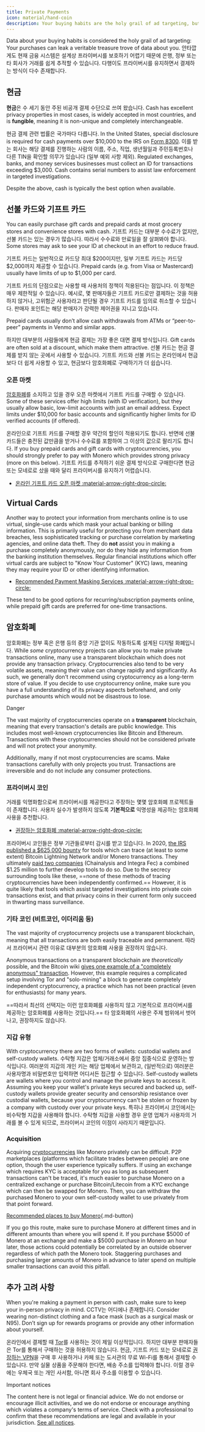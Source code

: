 ```yaml
---
title: Private Payments
icon: material/hand-coin
description: Your buying habits are the holy grail of ad targeting, but you still have plenty of options when it comes to making payments privately.
---
```


Data about your buying habits is considered the holy grail of ad targeting: Your purchases can leak a veritable treasure trove of data about you. 안타깝게도 현재 금융 시스템은 설계상 프라이버시를 보호하기 어렵기 때문에 은행, 정부 또는 타 회사가 거래를 쉽게 추적할 수 있습니다. 다행이도 프라이버시를 유지하면서 결제하는 방식이 다수 존재합니다.

## 현금

**현금**은 수 세기 동안 주된 비공개 결제 수단으로 쓰여 왔습니다. Cash has excellent privacy properties in most cases, is widely accepted in most countries, and is **fungible**, meaning it is non-unique and completely interchangeable.

현금 결제 관련 법률은 국가마다 다릅니다. In the United States, special disclosure is required for cash payments over $10,000 to the IRS on [Form 8300](https://irs.gov/businesses/small-businesses-self-employed/form-8300-and-reporting-cash-payments-of-over-10000). 이를 받는 회사는 해당 결제를 진행하는 사람의 이름, 주소, 직업, 생년월일과 주민등록번호나 다른 TIN을 확인할 의무가 있습니다 (일부 예외 사항 제외). Regulated exchanges, banks, and money services businesses must collect an ID for transactions exceeding $3,000. Cash contains serial numbers to assist law enforcement in targeted investigations.

Despite the above, cash is typically the best option when available.

## 선불 카드와 기프트 카드

You can easily purchase gift cards and prepaid cards at most grocery stores and convenience stores with cash. 기프트 카드는 대부분 수수료가 없지만, 선불 카드는 있는 경우가 많습니다. 따라서 수수료와 만료일을 잘 살펴봐야 합니다. Some stores may ask to see your ID at checkout in an effort to reduce fraud.

기프트 카드는 일반적으로 카드당 최대 $200이지만, 일부 기프트 카드는 카드당 $2,000까지 제공할 수 있습니다. Prepaid cards (e.g. from Visa or Mastercard) usually have limits of up to $1,000 per card.

기프트 카드의 단점으로는 사용할 때 사용처의 정책이 적용된다는 점입니다. 이 정책은 매우 제한적일 수 있습니다. 예시로, 몇 판매자들은 기프트 카드로만 결제하는 것을 허용하지 않거나, 고위험군 사용자라고 판단될 경우 기프트 카드를 임의로 취소할 수 있습니다. 판매자 포인트는 해당 판매자가 강력한 제어권을 지니고 있습니다.

Prepaid cards usually don’t allow cash withdrawals from ATMs or “peer-to-peer” payments in Venmo and similar apps.

하지만 대부분의 사람들에게 현금 결제는 가장 좋은 대면 결제 방식입니다. Gift cards are often sold at a discount, which make them attractive. 선불 카드는 현금 결제를 받지 않는 곳에서 사용할 수 있습니다. 기프트 카드와 선불 카드는 온라인에서 현금보다 더 쉽게 사용할 수 있고, 현금보다 암호화폐로 구매하기가 더 쉽습니다.

### 오픈 마켓

[암호화폐](../cryptocurrency.md)를 소지하고 있을 경우 오픈 마켓에서 기프트 카드를 구매할 수 있습니다. Some of these services offer high limits (with ID verification), but they usually allow basic, low-limit accounts with just an email address. Expect limits under $10,000 for basic accounts and significantly higher limits for ID verified accounts (if offered).

온라인으로 기프트 카드를 구매할 경우 약간의 할인이 적용되기도 합니다. 반면에 선불 카드들은 충전된 값만큼을 받거나 수수료를 포함하여 그 이상의 값으로 팔리기도 합니다. If you buy prepaid cards and gift cards with cryptocurrencies, you should strongly prefer to pay with Monero which provides strong privacy (more on this below). 기프트 카드를 추적하기 쉬운 결제 방식으로 구매한다면 현금 또는 모네로로 샀을 때와 달리 프라이버시를 유지하기 어렵습니다.

- [온라인 기프트 카드 오픈 마켓 :material-arrow-right-drop-circle:](../financial-services.md#gift-card-marketplaces)

## Virtual Cards

Another way to protect your information from merchants online is to use virtual, single-use cards which mask your actual banking or billing information. This is primarily useful for protecting you from merchant data breaches, less sophisticated tracking or purchase correlation by marketing agencies, and online data theft. They do **not** assist you in making a purchase completely anonymously, nor do they hide any information from the banking institution themselves. Regular financial institutions which offer virtual cards are subject to "Know Your Customer" (KYC) laws, meaning they may require your ID or other identifying information.

- [Recommended Payment Masking Services :material-arrow-right-drop-circle:](../financial-services.md#payment-masking-services)

These tend to be good options for recurring/subscription payments online, while prepaid gift cards are preferred for one-time transactions.

## 암호화폐

암호화폐는 정부 혹은 은행 등의 중앙 기관 없이도 작동하도록 설계된 디지털 화폐입니다. While *some* cryptocurrency projects can allow you to make private transactions online, many use a transparent blockchain which does not provide any transaction privacy. Cryptocurrencies also tend to be very volatile assets, meaning their value can change rapidly and significantly. As such, we generally don't recommend using cryptocurrency as a long-term store of value. If you decide to use cryptocurrency online, make sure you have a full understanding of its privacy aspects beforehand, and only purchase amounts which would not be disastrous to lose.

<div class="admonition danger" markdown>
<p class="admonition-title">Danger</p>

The vast majority of cryptocurrencies operate on a **transparent** blockchain, meaning that every transaction's details are public knowledge. This includes most well-known cryptocurrencies like Bitcoin and Ethereum. Transactions with these cryptocurrencies should not be considered private and will not protect your anonymity.

Additionally, many if not most cryptocurrencies are scams. Make transactions carefully with only projects you trust. Transactions are irreversible and do not include any consumer protections.

</div>

### 프라이버시 코인

거래를 익명화함으로써 프라이버시를 제공한다고 주장하는 몇몇 암호화폐 프로젝트들이 존재합니다. 사용자 실수가 발생하지 않도록 **기본적으로** 익명성을 제공하는 암호화폐 사용을 추천합니다.

- [권장하는 암호화폐 :material-arrow-right-drop-circle:](../cryptocurrency.md#monero)

프라이버시 코인들은 정부 기관들로부터 감시를 받고 있습니다. In 2020, [the IRS published a $625,000 bounty](https://forbes.com/sites/kellyphillipserb/2020/09/14/irs-will-pay-up-to-625000-if-you-can-crack-monero-other-privacy-coins/?sh=2e9808a085cc) for tools which can trace (at least to some extent) Bitcoin Lightning Network and/or Monero transactions. They ultimately [paid two companies](https://sam.gov/opp/5ab94eae1a8d422e88945b64181c6018/view) (Chainalysis and Integra Fec) a combined $1.25 million to further develop tools to do so. Due to the secrecy surrounding tools like these, ==none of these methods of tracing cryptocurrencies have been independently confirmed.== However, it is quite likely that tools which assist targeted investigations into private coin transactions exist, and that privacy coins in their current form only succeed in thwarting mass surveillance.

### 기타 코인 (비트코인, 이더리움 등)

The vast majority of cryptocurrency projects use a transparent blockchain, meaning that all transactions are both easily traceable and permanent. 따라서 프라이버시 관련 이유로 대부분의 암호화폐 사용을 권장하지 않습니다.

Anonymous transactions on a transparent blockchain are *theoretically* possible, and the Bitcoin wiki [gives one example of a "completely anonymous" transaction](https://en.bitcoin.it/wiki/Privacy#Example_-_A_perfectly_private_donation). However, this example requires a complicated setup involving Tor and "solo-mining" a block to generate completely independent cryptocurrency, a practice which has not been practical (even for enthusiasts) for many years.

==따라서 최선의 선택지는 이런 암호화폐를 사용하지 않고 기본적으로 프라이버시를 제공하는 암호화폐를 사용하는 것입니다.== 타 암호화폐의 사용은 주제 범위에서 벗어나고, 권장하지도 않습니다.

### 지갑 유형

With cryptocurrency there are two forms of wallets: custodial wallets and self-custody wallets. 수탁형 지갑은 업체/거래소에서 중앙 집중식으로 운영하는 방식입니다. 여러분의 지갑의 개인 키는 해당 업체에서 보관하고, (일반적으로) 여러분은 사용자명과 비밀번호만 입력하면 어디서든 접근할 수 있습니다. Self-custody wallets are wallets where you control and manage the private keys to access it. Assuming you keep your wallet's private keys secured and backed up, self-custody wallets provide greater security and censorship resistance over custodial wallets, because your cryptocurrency can't be stolen or frozen by a company with custody over your private keys. 특히나 프라이버시 코인에서는 비수탁형 지갑을 사용해야 합니다. 수탁형 지갑을 사용할 경우 운영 업체가 사용자의 거래를 볼 수 있게 되므로, 프라이버시 코인의 이점이 사라지기 때문입니다.

### Acquisition

Acquiring [cryptocurrencies](../cryptocurrency.md) like Monero privately can be difficult. P2P marketplaces (platforms which facilitate trades between people) are one option, though the user experience typically suffers. If using an exchange which requires KYC is acceptable for you as long as subsequent transactions can't be traced, it's much easier to purchase Monero on a centralized exchange or purchase Bitcoin/Litecoin from a KYC exchange which can then be swapped for Monero. Then, you can withdraw the purchased Monero to your own self-custody wallet to use privately from that point forward.

[Recommended places to buy Monero](../cryptocurrency.md#buying-monero ""){.md-button}

If you go this route, make sure to purchase Monero at different times and in different amounts than where you will spend it. If you purchase $5000 of Monero at an exchange and make a $5000 purchase in Monero an hour later, those actions could potentially be correlated by an outside observer regardless of which path the Monero took. Staggering purchases and purchasing larger amounts of Monero in advance to later spend on multiple smaller transactions can avoid this pitfall.

## 추가 고려 사항

When you're making a payment in person with cash, make sure to keep your in-person privacy in mind. CCTV는 어디에나 존재합니다. Consider wearing non-distinct clothing and a face mask (such as a surgical mask or N95). Don’t sign up for rewards programs or provide any other information about yourself.

온라인에서 결제할 때 [Tor](tor-overview.md)를 사용하는 것이 제일 이상적입니다. 하지만 대부분 판매자들은 Tor를 통해서 구매하는 것을 허용하지 않습니다. 현금, 기프트 카드 또는 모네로로 [권장하는 VPN](../vpn.md)을 구매 후 사용하거나 카페 또는 도서관의 무료 Wi-Fi를 통해서 결제할 수 있습니다. 만약 실물 상품을 주문해야 한다면, 배송 주소를 입력해야 합니다. 이럴 경우에는 우체국 또는 개인 사서함, 아니면 회사 주소를 이용할 수 있습니다.

<div class="admonition tip" markdown>
<p class="admonition-title">Important notices</p>

The content here is not legal or financial advice. We do not endorse or encourage illicit activities, and we do not endorse or encourage anything which violates a company's terms of service. Check with a professional to confirm that these recommendations are legal and available in your jurisdiction. [See all notices](../about/notices.md).

</div>
